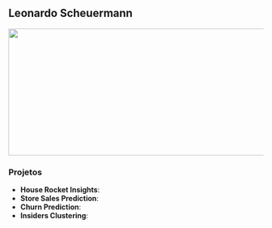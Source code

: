 ## Leonardo Scheuermann


<p align="center">
  <img width="1000" height="250" src="https://user-images.githubusercontent.com/76128123/114486454-540e3c80-9be4-11eb-8a90-8a50adb51c4e.png"/>
</p>

### Projetos

- **House Rocket Insights**: 
- **Store Sales Prediction**: 
- **Churn Prediction**:
- **Insiders Clustering**: 

